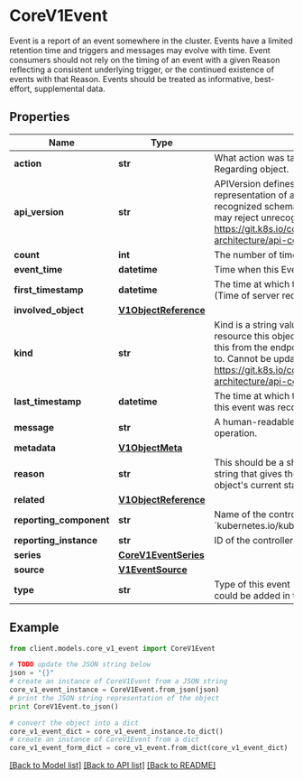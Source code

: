 # CoreV1Event

Event is a report of an event somewhere in the cluster.  Events have a limited retention time and triggers and messages may evolve with time.  Event consumers should not rely on the timing of an event with a given Reason reflecting a consistent underlying trigger, or the continued existence of events with that Reason.  Events should be treated as informative, best-effort, supplemental data.

## Properties
Name | Type | Description | Notes
------------ | ------------- | ------------- | -------------
**action** | **str** | What action was taken/failed regarding to the Regarding object. | [optional] 
**api_version** | **str** | APIVersion defines the versioned schema of this representation of an object. Servers should convert recognized schemas to the latest internal value, and may reject unrecognized values. More info: https://git.k8s.io/community/contributors/devel/sig-architecture/api-conventions.md#resources | [optional] 
**count** | **int** | The number of times this event has occurred. | [optional] 
**event_time** | **datetime** | Time when this Event was first observed. | [optional] 
**first_timestamp** | **datetime** | The time at which the event was first recorded. (Time of server receipt is in TypeMeta.) | [optional] 
**involved_object** | [**V1ObjectReference**](V1ObjectReference.md) |  | 
**kind** | **str** | Kind is a string value representing the REST resource this object represents. Servers may infer this from the endpoint the client submits requests to. Cannot be updated. In CamelCase. More info: https://git.k8s.io/community/contributors/devel/sig-architecture/api-conventions.md#types-kinds | [optional] 
**last_timestamp** | **datetime** | The time at which the most recent occurrence of this event was recorded. | [optional] 
**message** | **str** | A human-readable description of the status of this operation. | [optional] 
**metadata** | [**V1ObjectMeta**](V1ObjectMeta.md) |  | 
**reason** | **str** | This should be a short, machine understandable string that gives the reason for the transition into the object&#39;s current status. | [optional] 
**related** | [**V1ObjectReference**](V1ObjectReference.md) |  | [optional] 
**reporting_component** | **str** | Name of the controller that emitted this Event, e.g. &#x60;kubernetes.io/kubelet&#x60;. | [optional] 
**reporting_instance** | **str** | ID of the controller instance, e.g. &#x60;kubelet-xyzf&#x60;. | [optional] 
**series** | [**CoreV1EventSeries**](CoreV1EventSeries.md) |  | [optional] 
**source** | [**V1EventSource**](V1EventSource.md) |  | [optional] 
**type** | **str** | Type of this event (Normal, Warning), new types could be added in the future | [optional] 

## Example

```python
from client.models.core_v1_event import CoreV1Event

# TODO update the JSON string below
json = "{}"
# create an instance of CoreV1Event from a JSON string
core_v1_event_instance = CoreV1Event.from_json(json)
# print the JSON string representation of the object
print CoreV1Event.to_json()

# convert the object into a dict
core_v1_event_dict = core_v1_event_instance.to_dict()
# create an instance of CoreV1Event from a dict
core_v1_event_form_dict = core_v1_event.from_dict(core_v1_event_dict)
```
[[Back to Model list]](../README.md#documentation-for-models) [[Back to API list]](../README.md#documentation-for-api-endpoints) [[Back to README]](../README.md)


